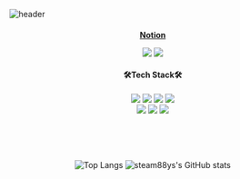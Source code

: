 

<!--
**steam88ys/steam88ys** is a ✨ _special_ ✨ repository because its `README.md` (this file) appears on your GitHub profile.

Here are some ideas to get you started:

- 🔭 I’m currently working on ...
- 🌱 I’m currently learning ...
- 👯 I’m looking to collaborate on ...
- 🤔 I’m looking for help with ...
- 💬 Ask me about ...
- 📫 How to reach me: ...
- 😄 Pronouns: ...
- ⚡ Fun fact: ...
-->
![header](https://capsule-render.vercel.app/api?type=waving&color=FA8072&height=240&section=header&text=Kim%20yunseo&fontSize=85)
<div align=center>
  
<a href="https://big-freeze-63b.notion.site/Kim-yunseo-cc7fff526bcf437eaf7b1a720a0aa4e4" target="_blank"><h4>Notion
  
<a href="https://www.instagram.com/ycoshia/" target="_blank"><img src="https://img.shields.io/badge/instagram-E4405F?style=flat-square&logo=instagram&logoColor=white" ></a>
<a href="https://velog.io/@steam88ys" target="_blank"><img src="https://img.shields.io/badge/velog-20C997?style=flat-square&logo=velog&logoColor=white" ></a>

<h4> 🛠Tech Stack🛠 </h4>
<img src="https://img.shields.io/badge/JAVA-007396?style=flat-square&logo=java&logoColor=white">
<img src="https://img.shields.io/badge/c-%2300599C.svg?style=flat-square&logo=c&logoColor=white">
<img src="https://img.shields.io/badge/c++-00599C?style=flat-square&logo=c%2B%2B&logoColor=white"/>
<img src="https://img.shields.io/badge/MySQL-4479A1?style=flat-square&logo=MySQL&logoColor=white"/><br>
<img src="https://img.shields.io/badge/HTML5-E34F26?style=flat-square&logo=HTML5&logoColor=white">
<img src="https://img.shields.io/badge/CSS3-1572B6?style=flat-square&logo=css3&logoColor=white=white">
<img src="https://img.shields.io/badge/JavaScript-F7DF1E?style=flat-square&logo=JavaScript&logoColor=white"/>

<br><br><br>
  
![Top Langs](https://github-readme-stats.vercel.app/api/top-langs/?username=steam88ys&langs_count=8)
![steam88ys's GitHub stats](https://github-readme-stats.vercel.app/api?username=steam88ys&show_icons=true&theme=white)
</div>
